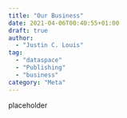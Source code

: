 ```yaml
---
title: "Our Business"
date: 2021-04-06T00:40:55+01:00
draft: true
author:
  - "Justin C. Louis"
tag:
  - "dataspace"
  - "Publishing"
  - "business"
category: "Meta"
---
```


placeholder
